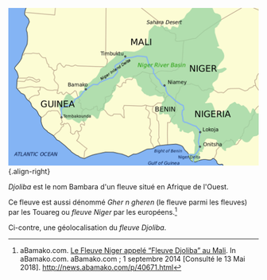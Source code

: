 <!-- TITLE: Fleuve Djoliba (fleuve Niger) -->
<!-- SUBTITLE: Présentation du fleuve Djoliba / Gher n gheren -->

![1200 Px Niger River Map Svg](/uploads/map/1200-px-niger-river-map-svg.png "Géolocalisation du fleuve Djoliba"){.align-right}

*Djoliba* est le nom Bambara d'un fleuve situé en Afrique de l'Ouest.

Ce fleuve est aussi dénommé *Gher n gheren* (le fleuve parmi les fleuves) par les Touareg ou *fleuve Niger* par les européens.[^1]

Ci-contre, une géolocalisation du *fleuve Djoliba*.


[^1]: aBamako.com. [Le Fleuve Niger appelé “Fleuve Djoliba” au Mali](http://news.abamako.com/p/40671.html). In aBamako.com. aBamako.com ; 1 septembre 2014 [Consulté le 13 Mai 2018]. http://news.abamako.com/p/40671.html